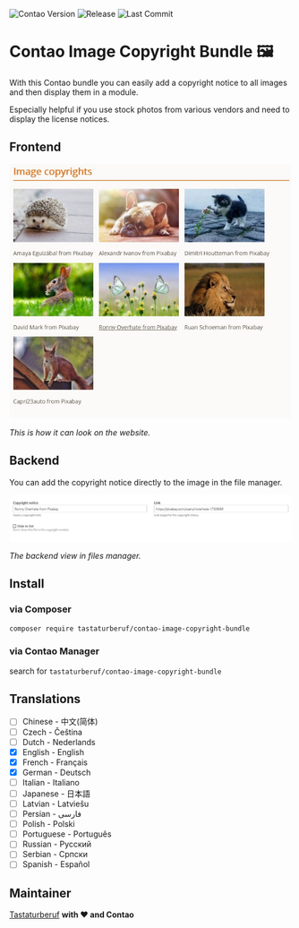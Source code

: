 ![Contao Version](https://img.shields.io/badge/contao--version-^4.9-%23F47C00)
![Release](https://img.shields.io/github/release-date/tastaturberuf/contao-image-copyright-bundle)
![Last Commit](https://img.shields.io/github/last-commit/tastaturberuf/contao-image-copyright-bundle)

# Contao Image Copyright Bundle :framed_picture:

With this Contao bundle you can easily add a copyright notice to all images and then display them in a module.

Especially helpful if you use stock photos from various vendors and need to display the license notices.

## Frontend

![Frontend Module Screenshot](Resources/docs/screenshots/frontend_module.jpg)
 
 *This is how it can look on the website.*

## Backend

You can add the copyright notice directly to the image in the file manager.

![Backend Screenshot](Resources/docs/screenshots/backend_tl_files_dca.jpg)
 
 *The backend view in files manager.*

## Install

### via Composer
```
composer require tastaturberuf/contao-image-copyright-bundle
```
### via Contao Manager
search for `tastaturberuf/contao-image-copyright-bundle`


## Translations

- [ ] Chinese - 中文(简体)
- [ ] Czech - Čeština
- [ ] Dutch - Nederlands
- [x] English - English
- [x] French - Français
- [x] German - Deutsch
- [ ] Italian - Italiano
- [ ] Japanese - 日本語
- [ ] Latvian - Latviešu
- [ ] Persian - فارسی
- [ ] Polish - Polski
- [ ] Portuguese - Português
- [ ] Russian - Русский
- [ ] Serbian - Српски
- [ ] Spanish - Español

## Maintainer
[Tastaturberuf](https://tastaturberuf.de) **with ♥ and Contao**
